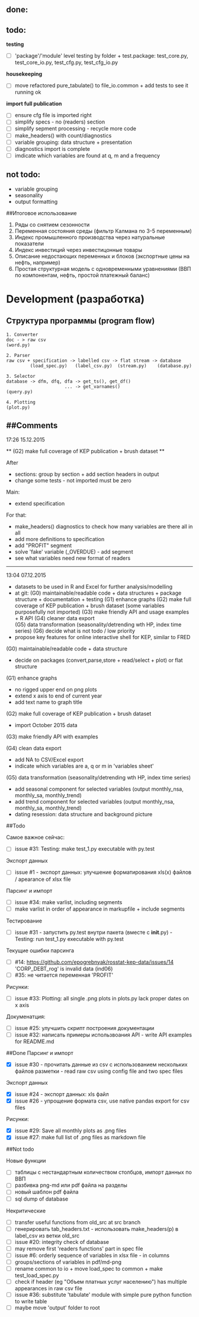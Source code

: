 done:
----

todo:
----

**testing**
- [ ] 'package'/'module' level testing by folder + test.package: test_core.py, test_core_io.py, test_cfg.py, test_cfg_io.py  

**housekeeping**
- [ ] move refactored pure_tabulate() to file_io.common + add tests to see it running ok

**import full publication**
- [ ] ensure cfg file is imported right
- [ ] simplify specs - no (readers) section
- [ ] simplify sepment processing - recycle more code
- [ ] make_headers() with count/diagnostics
- [ ] variable grouping: data structure +  presentation
- [ ] diagnostics import is complete
- [ ] imdicate which variables are found at q, m and a frequency

not todo:
--------
- variable grouping
- seasonality
- output formatting

##Итоговое использование
1. Ряды со снятием сезонности
2. Переменная состояния среды (фильтр Калмана по 3-5 переменным)
3. Индекс промышленного производства через натуральные показатели
4. Индекс инвестиций через инвестицонные товары 
5. Описание недостающих переменных и блоков (экспортные цены на нефть, например)
6. Простая структурная модель с одновременными уравнениями (ВВП по компонентам, нефть, простой платежный баланс)
 
# Development (разработка)
## Структура программы (program flow)
```
1. Converter
doc - > raw csv
(word.py)

2. Parser
raw csv + specification -> labelled csv -> flat stream -> database
         (load_spec.py)   (label_csv.py)  (stream.py)    (database.py)

3. Selector
database -> dfm, dfq, dfa -> get_ts(), get_df()
                      ... -> get_varnames()   
(query.py)

4. Plotting
(plot.py)
```

##Comments
---------
17:26 15.12.2015

** \(G2\) make full coverage of KEP publication + brush dataset **

After
- sections: group by section + add section headers in output
- change some tests - not imported must be zero

Main:
- extend specification 

For that:
- make_headers() diagnostics to check how many variables are there all in all
- add more definitions to specification
- add "PROFIT" segment
- solve 'fake' variable (_OVERDUE) - add segment
- see what variables need new format of readers
  
---------
13:04 07.12.2015

- datasets to be used in R and Excel for further analysis/modelling
- at git:
  (G0) maintainable/readable code + data structures + package structure + documentation + testing
  (G1) enhance graphs 
  (G2) make full coverage of KEP publication + brush dataset (some variables purposefully not imported)
  (G3) make friendly API and usage examples + R API 
  (G4) cleaner data export  
  (G5) data transformation (seasonality/detrending wth HP, index time series)
  (G6) decide  what is not todo / low priority
- propose key features for online interactive shell for KEP, similar to FRED

(G0) maintainable/readable code + data structure
- decide on packages (convert,parse,store + read/select + plot) or flat structure 

(G1) enhance graphs 
- no rigged upper end on png plots
- extend x axis to end of current year 
- add text name to graph title

(G2) make full coverage of KEP publication + brush dataset
- import October 2015 data

(G3) make friendly API with examples

(G4) clean data export  
- add NA to CSV/Excel export
- indicate which variables are a, q or m in 'variables sheet'

(G5) data transformation (seasonality/detrending wth HP, index time series)
- add seasonal component for selected variables (output monthly_nsa, monthly_sa, monthly_trend)
- add trend component for selected variables (output monthly_nsa, monthly_sa, monthly_trend)
- dating resession: data structure and background picture

##Todo

Самое важное сейчас:
- [ ] issue #31: Testing: make test_1.py executable with py.test

Экспорт данных
- [ ] issue  #1 - экспорт данных: улучшение форматирования xls(x) файлов / apearance of xlsx file

Парсинг и импорт 
- [ ] issue #34: make varlist, including segments
- [ ] make varlist in order of appearance in markupfile + include segments

Тестирование
- [ ] issue #31 - запустить py.test внутри пакета (вместе c __init__.py) - Testing: run test_1.py executable with py.test 

Текущие ошибки парсинга 
- [ ] #14: https://github.com/epogrebnyak/rosstat-kep-data/issues/14 'CORP_DEBT_rog' is invalid data (ind06)
- [ ] #35: не читается переменная 'PROFIT'

Рисунки:
- [ ] issue #33: Plotting: all single .png plots in plots.py lack proper dates on x axis

Докуменатция:
- [ ] issue #25: улучшить скрипт построения документации
- [ ] issue #32: написать примеры использвоания API - write API examples for README.md

##Done
Парсинг и импорт 
- [x] issue #30 - прочитать данные из csv c иcпользованием нескольких файлов разметки - read raw csv using config file and two spec files 

Экспорт данных
- [x] issue #24 - экспорт данных: xls файл
- [x] issue #26 - упрощение формата csv, use native pandas export for csv files

Рисунки:
- [x] issue #29: Save all monthly plots as .png files 
- [x] issue #27: make full list of .png files as markdown file 

##Not todo

Новые функции
- [ ] таблицы с нестандартным количеством столбцов, импорт данных по ВВП
- [ ] разбивка png-md или pdf файла на разделы
- [ ] новый шаблон pdf файла
- [ ] sql dump of database

Некритические
- [ ] transfer useful functions from old_src at src branch
- [ ] генерировать tab_headers.txt - использовать make_headers(p) в label_csv из ветки old_src
- [ ] issue #20: integrity check of database
- [ ] may remove first 'readers functions' part in spec file
- [ ] issue #6: orderly sequence of variables in xlsx file - in columns
- [ ] groups/sections of variables in pdf/md-png
- [ ] rename common to io + move load_spec to common + make test_load_spec.py
- [ ] check if header (eg "Объем платных услуг населению") has multiple appearances in raw csv file 
- [ ] issue #36: substitute 'tabulate' module with simple pure python function to write table
- [ ] maybe move 'output' folder to root  
